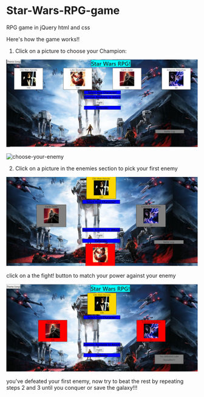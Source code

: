 # Star-Wars-RPG-game
RPG game in jQuery html and css

Here's how the game works!!

1. Click on a picture to choose your Champion:

![beginning-game-screenshot](assets/Images/beginning-game-screenshot.PNG?raw=true "beginning-game-screenshot")



![choose-your-enemy](assets/Images/choose-your-enemy.PNG?raw=true "choose-your-enemy")


2. Click on a picture in the enemies section to pick your first enemy

![battle-screenshot](assets/Images/battle-screenshot.PNG?raw=true "battle-screenshot")


click on a the fight! button to match your power against your enemy

![victory-screenshot](assets/Images/victory-screenshot.PNG?raw=true "victory-screenshot")


you've defeated your first enemy, now try to beat the rest by repeating steps 2 and 3 until you conquer or save the galaxy!!!

